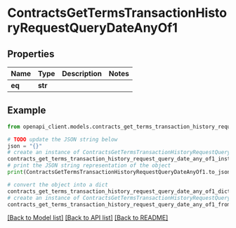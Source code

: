 # ContractsGetTermsTransactionHistoryRequestQueryDateAnyOf1


## Properties

Name | Type | Description | Notes
------------ | ------------- | ------------- | -------------
**eq** | **str** |  | 

## Example

```python
from openapi_client.models.contracts_get_terms_transaction_history_request_query_date_any_of1 import ContractsGetTermsTransactionHistoryRequestQueryDateAnyOf1

# TODO update the JSON string below
json = "{}"
# create an instance of ContractsGetTermsTransactionHistoryRequestQueryDateAnyOf1 from a JSON string
contracts_get_terms_transaction_history_request_query_date_any_of1_instance = ContractsGetTermsTransactionHistoryRequestQueryDateAnyOf1.from_json(json)
# print the JSON string representation of the object
print(ContractsGetTermsTransactionHistoryRequestQueryDateAnyOf1.to_json())

# convert the object into a dict
contracts_get_terms_transaction_history_request_query_date_any_of1_dict = contracts_get_terms_transaction_history_request_query_date_any_of1_instance.to_dict()
# create an instance of ContractsGetTermsTransactionHistoryRequestQueryDateAnyOf1 from a dict
contracts_get_terms_transaction_history_request_query_date_any_of1_from_dict = ContractsGetTermsTransactionHistoryRequestQueryDateAnyOf1.from_dict(contracts_get_terms_transaction_history_request_query_date_any_of1_dict)
```
[[Back to Model list]](../README.md#documentation-for-models) [[Back to API list]](../README.md#documentation-for-api-endpoints) [[Back to README]](../README.md)


